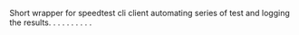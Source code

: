 Short wrapper for speedtest cli client automating series of test and logging the results.
.
.
.
.
.
.
.
.
.
